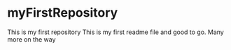 # myFirstRepository
This is my first repository
This is my first readme file and good to go. Many more on the way
